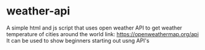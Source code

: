 # weather-api
A simple html and js script that uses open weather API to get weather temperature of cities around the world 
link: https://openweathermap.org/api
It can be used to show beginners starting out usng API's

